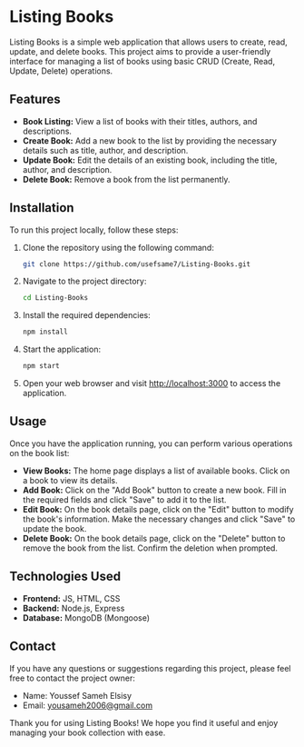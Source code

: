 # Listing Books

Listing Books is a simple web application that allows users to create, read, update, and delete books. This project aims to provide a user-friendly interface for managing a list of books using basic CRUD (Create, Read, Update, Delete) operations.

## Features

- **Book Listing:** View a list of books with their titles, authors, and descriptions.
- **Create Book:** Add a new book to the list by providing the necessary details such as title, author, and description.
- **Update Book:** Edit the details of an existing book, including the title, author, and description.
- **Delete Book:** Remove a book from the list permanently.


## Installation

To run this project locally, follow these steps:

1. Clone the repository using the following command:

   ```bash
   git clone https://github.com/usefsame7/Listing-Books.git
   ```

2. Navigate to the project directory:

   ```bash
   cd Listing-Books
   ```

3. Install the required dependencies:

   ```bash
   npm install
   ```

4. Start the application:

   ```bash
   npm start
   ```

5. Open your web browser and visit [http://localhost:3000](http://localhost:3000) to access the application.

## Usage

Once you have the application running, you can perform various operations on the book list:

- **View Books:** The home page displays a list of available books. Click on a book to view its details.
- **Add Book:** Click on the "Add Book" button to create a new book. Fill in the required fields and click "Save" to add it to the list.
- **Edit Book:** On the book details page, click on the "Edit" button to modify the book's information. Make the necessary changes and click "Save" to update the book.
- **Delete Book:** On the book details page, click on the "Delete" button to remove the book from the list. Confirm the deletion when prompted.


## Technologies Used

- **Frontend:** JS, HTML, CSS
- **Backend:** Node.js, Express
- **Database:** MongoDB (Mongoose)



## Contact

If you have any questions or suggestions regarding this project, please feel free to contact the project owner:

- Name: Youssef Sameh Elsisy
- Email: yousameh2006@gmail.com

Thank you for using Listing Books! We hope you find it useful and enjoy managing your book collection with ease.
